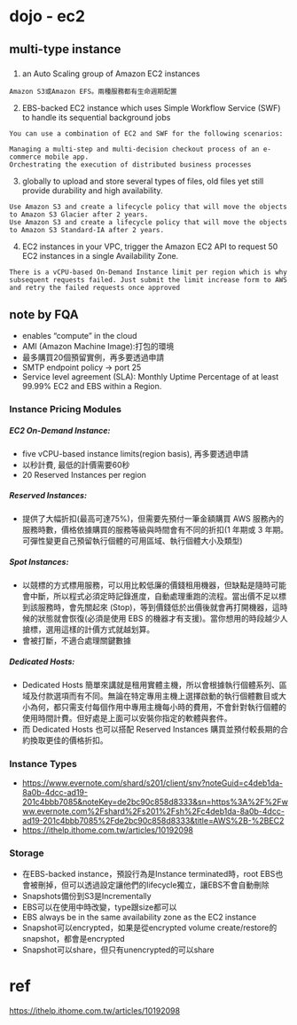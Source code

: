 # dojo - ec2

## multi-type instance

###
1. an Auto Scaling group of Amazon EC2 instances
```
Amazon S3或Amazon EFS。兩種服務都有生命週期配置
```  
2. EBS-backed EC2 instance which uses Simple Workflow Service (SWF) to handle its sequential background jobs
```
You can use a combination of EC2 and SWF for the following scenarios:

Managing a multi-step and multi-decision checkout process of an e-commerce mobile app.
Orchestrating the execution of distributed business processes
```

3. globally to upload and store several types of files,  old files yet still provide durability and high availability.
```
Use Amazon S3 and create a lifecycle policy that will move the objects to Amazon S3 Glacier after 2 years.
Use Amazon S3 and create a lifecycle policy that will move the objects to Amazon S3 Standard-IA after 2 years.
```

4. EC2 instances in your VPC, trigger the Amazon EC2 API to request 50 EC2 instances in a single Availability Zone.
```
There is a vCPU-based On-Demand Instance limit per region which is why subsequent requests failed. Just submit the limit increase form to AWS and retry the failed requests once approved
```


 
 ## note by FQA
 
 - enables “compute” in the cloud
 - AMI (Amazon Machine Image):打包的環境
 - 最多購買20個預留實例，再多要透過申請
 - SMTP endpoint policy -> port 25
 - Service level agreement (SLA): Monthly Uptime Percentage of at least 99.99% EC2 and EBS within a Region.
 
### Instance Pricing Modules
 
##### EC2 On-Demand Instance:
  - five vCPU-based instance limits(region basis), 再多要透過申請
  - 以秒計費, 最低的計價需要60秒
  - 20 Reserved Instances per region
##### Reserved Instances:
  - 提供了大幅折扣(最高可達75%)，但需要先預付一筆金額購買 AWS 服務內的服務時數，價格依據購買的服務等級與時間會有不同的折扣(1 年期或 3 年期。可彈性變更自己預留執行個體的可用區域、執行個體大小及類型)
##### Spot Instances:
  - 以競標的方式標用服務，可以用比較低廉的價錢租用機器，但缺點是隨時可能會中斷，所以程式必須定時記錄進度，自動處理重跑的流程。當出價不足以標到該服務時，會先關起來 (Stop)，等到價錢低於出價後就會再打開機器，這時候的狀態就會恢復(必須是使用 EBS 的機器才有支援)。當你想用的時段越少人搶標，選用這樣的計價方式就越划算。
  - 會被打斷，不適合處理關鍵數據
##### Dedicated Hosts:
  - Dedicated Hosts 簡單來講就是租用實體主機，所以會根據執行個體系列、區域及付款選項而有不同。無論在特定專用主機上選擇啟動的執行個體數目或大小為何，都只需支付每個作用中專用主機每小時的費用，不會針對執行個體的使用時間計費。但好處是上面可以安裝你指定的軟體與套件。
  - 而 Dedicated Hosts 也可以搭配 Reserved Instances 購買並預付較長期的合約換取更佳的價格折扣。
  
### Instance Types
- https://www.evernote.com/shard/s201/client/snv?noteGuid=c4deb1da-8a0b-4dcc-ad19-201c4bbb7085&noteKey=de2bc90c858d8333&sn=https%3A%2F%2Fwww.evernote.com%2Fshard%2Fs201%2Fsh%2Fc4deb1da-8a0b-4dcc-ad19-201c4bbb7085%2Fde2bc90c858d8333&title=AWS%2B-%2BEC2
- https://ithelp.ithome.com.tw/articles/10192098

### Storage
 - 在EBS-backed instance，預設行為是Instance terminated時，root EBS也會被刪掉，但可以透過設定讓他們的lifecycle獨立，讓EBS不會自動刪除
 - Snapshots備份到S3是Incrementally
 - EBS可以在使用中時改變，type跟size都可以
 - EBS always be in the same availability zone as the EC2 instance
 - Snapshot可以encrypted，如果是從encrypted volume create/restore的snapshot，都會是encrypted
 - Snapshot可以share，但只有unencrypted的可以share

  
# ref
https://ithelp.ithome.com.tw/articles/10192098

